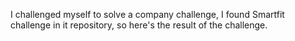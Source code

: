 I challenged myself to solve a company challenge, I found Smartfit challenge in it repository, so here's the result of the challenge.